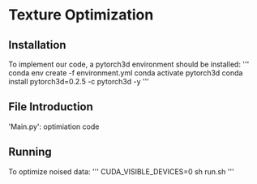 
# Texture Optimization

## Installation
To implement our code, a pytorch3d environment should be installed:
'''
conda env create -f environment.yml
conda activate pytorch3d
conda install pytorch3d=0.2.5 -c pytorch3d -y
'''

## File Introduction
'Main.py': optimiation code


## Running
To optimize noised data:
'''
CUDA_VISIBLE_DEVICES=0 sh run.sh
'''




